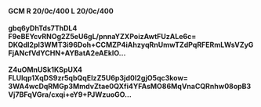 #### GCM R 20/0c/400 L 20/0c/400
**gbq6yDhTds7ThDL4**<br/>**F9eBEYcvRNOg2Z5eU6gL/pnnaYZXPoizAwtFUzALe6c=**<br/>**DKQdl2pl3WMT3i96Doh+CCMZP4iAhzyqRnUmwTZdPqRFERmLWsVZyGFjANcfVdYCHN+AYBatA2eAEklO...**<br/><br/>
**Z4uOMnUSk1KSpUX4**<br/>**FLUIqp1XqDS9zr5qbQqEIzZ5U6p3jd0I2gjO5qc3kow=**<br/>**3WA4wcDqRMGp3MmdvZtae0QXfi4YFAsMO86MqVnaCQRnhw08opB3Vj7BFqVGra/cxqi+eY9+PJWzuoGO...**